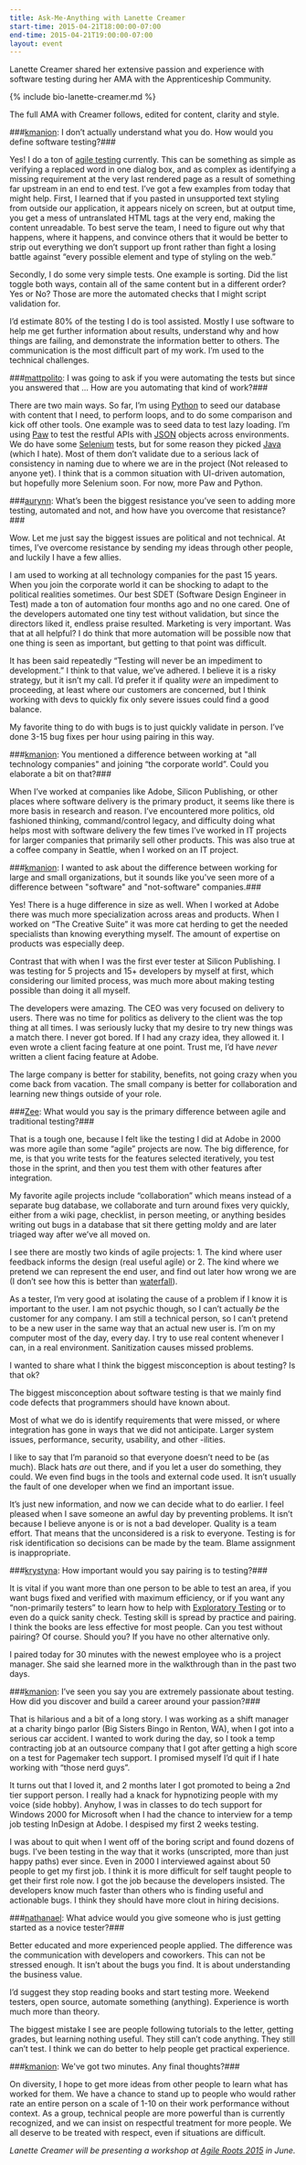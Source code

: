 ```yaml
---
title: Ask-Me-Anything with Lanette Creamer
start-time: 2015-04-21T18:00:00-07:00
end-time: 2015-04-21T19:00:00-07:00
layout: event
---
```

Lanette Creamer shared her extensive passion and experience with software testing during her AMA with the Apprenticeship Community.

{% include bio-lanette-creamer.md %}

The full AMA with Creamer follows, edited for content, clarity and style.

###[kmanion](https://twitter.com/kmanion): I don’t actually understand what you do. How would you define software testing?###

Yes! I do a ton of [agile testing](http://en.wikipedia.org/wiki/Agile_testing) currently. This can be something as simple as verifying a replaced word in one dialog box, and as complex as identifying a missing requirement at the very last rendered page as a result of something far upstream in an end to end test. I’ve got a few examples from today that might help. First, I learned that if you pasted in unsupported text styling from outside our application, it appears nicely on screen, but at output time, you get a mess of untranslated HTML tags at the very end, making the content unreadable. To best serve the team, I need to figure out why that happens, where it happens, and convince others that it would be better to strip out everything we don’t support up front rather than fight a losing battle against “every possible element and type of styling on the web.”

Secondly, I do some very simple tests. One example is sorting. Did the list toggle both ways, contain all of the same content but in a different order? Yes or No? Those are more the automated checks that I might script validation for.

I’d estimate 80% of the testing I do is tool assisted. Mostly I use software to help me get further information about results, understand why and how things are failing, and demonstrate the information better to others. The communication is the most difficult part of my work. I’m used to the technical challenges.

###[mattpolito](https://twitter.com/mattpolito): I was going to ask if you were automating the tests but since you answered that … How are you automating that kind of work?###

There are two main ways. So far, I’m using [Python](https://www.python.org/) to seed our database with content that I need, to perform loops, and to do some comparison and kick off other tools. One example was to seed data to test lazy loading. I’m using [Paw](https://luckymarmot.com/paw) to test the restful APIs with [JSON](http://json.org/) objects across environments. We do have some [Selenium](http://www.seleniumhq.org/) tests, but for some reason they picked [Java](https://www.java.com/) (which I hate). Most of them don’t validate due to a serious lack of consistency in naming due to where we are in the project (Not released to anyone yet). I think that is a common situation with UI-driven automation, but hopefully more Selenium soon. For now, more Paw and Python.

###[aurynn](https://twitter.com/aurynn): What’s been the biggest resistance you’ve seen to adding more testing, automated and not, and how have you overcome that resistance?###

Wow. Let me just say the biggest issues are political and not technical. At times, I’ve overcome resistance by sending my ideas through other people, and luckily I have a few allies. 

I am used to working at all technology companies for the past 15 years. When you join the corporate world it can be shocking to adapt to the political realities sometimes. Our best SDET (Software Design Engineer in Test) made a ton of automation four months ago and no one cared. One of the developers automated one tiny test without validation, but since the directors liked it, endless praise resulted. Marketing is very important. Was that at all helpful? I do think that more automation will be possible now that one thing is seen as important, but getting to that point was difficult.

It has been said repeatedly “Testing will never be an impediment to development.” I think to that value, we’ve adhered. I believe it is a risky strategy, but it isn’t my call. I’d prefer it if quality *were* an impediment to proceeding, at least where our customers are concerned, but I think working with devs to quickly fix only severe issues could find a good balance.

My favorite thing to do with bugs is to just quickly validate in person. I’ve done 3-15 bug fixes per hour using pairing in this way.

###[kmanion](https://twitter.com/kmanion): You mentioned a difference between working at "all technology companies" and joining “the corporate world”. Could you elaborate a bit on that?###

When I’ve worked at companies like Adobe, Silicon Publishing, or other places where software delivery is the primary product, it seems like there is more basis in research and reason. I’ve encountered more politics, old fashioned thinking, command/control legacy, and difficulty doing what helps most with software delivery the few times I’ve worked in IT projects for larger companies that primarily sell other products. This was also true at a coffee company in Seattle, when I worked on an IT project.

###[kmanion](https://twitter.com/kmanion): I wanted to ask about the difference between working for large and small organizations, but it sounds like you've seen more of a difference between "software" and "not-software" companies.###

Yes! There is a huge difference in size as well. When I worked at Adobe there was much more specialization across areas and products. When I worked on “The Creative Suite” it was more cat herding to get the needed specialists than knowing everything myself. The amount of expertise on products was especially deep. 

Contrast that with when I was the first ever tester at Silicon Publishing. I was testing for 5 projects and 15+ developers by myself at first, which considering our limited process, was much more about making testing possible than doing it all myself. 

The developers were amazing. The CEO was very focused on delivery to users. There was no time for politics as delivery to the client was the top thing at all times. I was seriously lucky that my desire to try new things was a match there. I never got bored. If I had any crazy idea, they allowed it. I even wrote a client facing feature at one point. Trust me, I’d have *never* written a client facing feature at Adobe.

The large company is better for stability, benefits, not going crazy when you come back from vacation. The small company is better for collaboration and learning new things outside of your role.

###[Zee](http://www.zeespencer.com/): What would you say is the primary difference between agile and traditional testing?###

That is a tough one, because I felt like the testing I did at Adobe in 2000 was more agile than some “agile” projects are now. The big difference, for me, is that you write tests for the features selected iteratively, you test those in the sprint, and then you test them with other features after integration.

My favorite agile projects include “collaboration” which means instead of a separate bug database, we collaborate and turn around fixes very quickly, either from a wiki page, checklist, in person meeting, or anything besides writing out bugs in a database that sit there getting moldy and are later triaged way after we’ve all moved on.

I see there are mostly two kinds of agile projects: 1. The kind where user feedback informs the design (real useful agile) or 2. The kind where we pretend we can represent the end user, and find out later how wrong we are (I don’t see how this is better than [waterfall](http://en.wikipedia.org/wiki/Waterfall_model)).

As a tester, I’m very good at isolating the cause of a problem if I know it is important to the user. I am not psychic though, so I can’t actually *be* the customer for any company. I am still a technical person, so I can’t pretend to be a new user in the same way that an actual new user is. I’m on my computer most of the day, every day. I try to use real content whenever I can, in a real environment. Sanitization causes missed problems.

I wanted to share what I think the biggest misconception is about testing? Is that ok?

The biggest misconception about software testing is that we mainly find code defects that programmers should have known about.

Most of what we do is identify requirements that were missed, or where integration has gone in ways that we did not anticipate. Larger system issues, performance, security, usability, and other -ilities.

I like to say that I’m paranoid so that everyone doesn’t need to be (as much). Black hats *are* out there, and if you let a user do something, they could. We even find bugs in the tools and external code used. It isn’t usually the fault of one developer when we find an important issue. 

It’s just new information, and now we can decide what to do earlier. I feel pleased when I save someone an awful day by preventing problems. It isn’t because I believe anyone is or is not a bad developer. Quality is a team effort. That means that the unconsidered is a risk to everyone. Testing is for risk identification so decisions can be made by the team. Blame assignment is inappropriate.

###[krystyna](https://twitter.com/Wimsy113): How important would you say pairing is to testing?###

It is vital if you want more than one person to be able to test an area, if you want bugs fixed and verified with maximum efficiency, or if you want any “non-primarily testers” to learn how to help with [Exploratory Testing](http://en.wikipedia.org/wiki/Exploratory_testing) or to even do a quick sanity check. Testing skill is spread by practice and pairing. I think the books are less effective for most people. Can you test without pairing? Of course. Should you? If you have no other alternative only.

I paired today for 30 minutes with the newest employee who is a project manager. She said she learned more in the walkthrough than in the past two days.

###[kmanion](https://twitter.com/kmanion): I’ve seen you say you are extremely passionate about testing. How did you discover and build a career around your passion?###

That is hilarious and a bit of a long story. I was working as a shift manager at a charity bingo parlor (Big Sisters Bingo in Renton, WA), when I got into a serious car accident. I wanted to work during the day, so I took a temp contracting job at an outsource company that I got after getting a high score on a test for Pagemaker tech support. I promised myself I’d quit if I hate working with “those nerd guys”.

It turns out that I loved it, and 2 months later I got promoted to being a 2nd tier support person. I really had a knack for hypnotizing people with my voice (side hobby). Anyhow, I was in classes to do tech support for Windows 2000 for Microsoft when I had the chance to interview for a temp job testing InDesign at Adobe. I despised my first 2 weeks testing.

I was about to quit when I went off of the boring script and found dozens of bugs. I’ve been testing in the way that it works (unscripted, more than just happy paths) ever since. Even in 2000 I interviewed against about 50 people to get my first job. I think it is more difficult for self taught people to get their first role now. I got the job because the developers insisted. The developers know much faster than others who is finding useful and actionable bugs. I think they should have more clout in hiring decisions.

###[nathanael](https://twitter.com/cnnct2you): What advice would you give someone who is just getting started as a novice tester?###

Better educated and more experienced people applied. The difference was the communication with developers and coworkers. This can not be stressed enough. It isn’t about the bugs you find. It is about understanding the business value.

I’d suggest they stop reading books and start testing more. Weekend testers, open source, automate something (anything). Experience is worth much more than theory.

The biggest mistake I see are people following tutorials to the letter, getting grades, but learning nothing useful. They still can’t code anything. They still can’t test. I think we can do better to help people get practical experience.

###[kmanion](https://twitter.com/kmanion): We've got two minutes. Any final thoughts?###

On diversity, I hope to get more ideas from other people to learn what has worked for them. We have a chance to stand up to people who would rather rate an entire person on a scale of 1-10 on their work performance without context. As a group, technical people are more powerful than is currently recognized, and we can insist on respectful treatment for more people. We all deserve to be treated with respect, even if situations are difficult.

*Lanette Creamer will be presenting a workshop at [Agile Roots 2015](http://www.agileroots.com) in June.*
